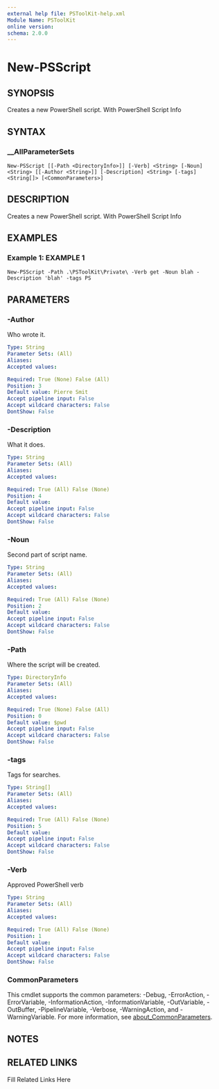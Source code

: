 ```yaml
---
external help file: PSToolKit-help.xml
Module Name: PSToolKit
online version: 
schema: 2.0.0
---
```


# New-PSScript

## SYNOPSIS

Creates a new PowerShell script. With PowerShell Script Info

## SYNTAX

### __AllParameterSets

```
New-PSScript [[-Path <DirectoryInfo>]] [-Verb] <String> [-Noun] <String> [[-Author <String>]] [-Description] <String> [-tags] <String[]> [<CommonParameters>]
```

## DESCRIPTION

Creates a new PowerShell script.
With PowerShell Script Info


## EXAMPLES

### Example 1: EXAMPLE 1

```
New-PSScript -Path .\PSToolKit\Private\ -Verb get -Noun blah -Description 'blah' -tags PS
```








## PARAMETERS

### -Author

Who wrote it.

```yaml
Type: String
Parameter Sets: (All)
Aliases: 
Accepted values: 

Required: True (None) False (All)
Position: 3
Default value: Pierre Smit
Accept pipeline input: False
Accept wildcard characters: False
DontShow: False
```

### -Description

What it does.

```yaml
Type: String
Parameter Sets: (All)
Aliases: 
Accepted values: 

Required: True (All) False (None)
Position: 4
Default value: 
Accept pipeline input: False
Accept wildcard characters: False
DontShow: False
```

### -Noun

Second part of script name.

```yaml
Type: String
Parameter Sets: (All)
Aliases: 
Accepted values: 

Required: True (All) False (None)
Position: 2
Default value: 
Accept pipeline input: False
Accept wildcard characters: False
DontShow: False
```

### -Path

Where the script will be created.

```yaml
Type: DirectoryInfo
Parameter Sets: (All)
Aliases: 
Accepted values: 

Required: True (None) False (All)
Position: 0
Default value: $pwd
Accept pipeline input: False
Accept wildcard characters: False
DontShow: False
```

### -tags

Tags for searches.

```yaml
Type: String[]
Parameter Sets: (All)
Aliases: 
Accepted values: 

Required: True (All) False (None)
Position: 5
Default value: 
Accept pipeline input: False
Accept wildcard characters: False
DontShow: False
```

### -Verb

Approved PowerShell verb

```yaml
Type: String
Parameter Sets: (All)
Aliases: 
Accepted values: 

Required: True (All) False (None)
Position: 1
Default value: 
Accept pipeline input: False
Accept wildcard characters: False
DontShow: False
```


### CommonParameters

This cmdlet supports the common parameters: -Debug, -ErrorAction, -ErrorVariable, -InformationAction, -InformationVariable, -OutVariable, -OutBuffer, -PipelineVariable, -Verbose, -WarningAction, and -WarningVariable. For more information, see [about_CommonParameters](http://go.microsoft.com/fwlink/?LinkID=113216).

## NOTES



## RELATED LINKS

Fill Related Links Here

